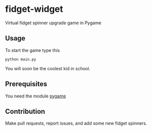# fidget-widget
Virtual fidget spinner upgrade game in Pygame

## Usage
To start the game type this

    python main.py

You will soon be the coolest kid in school.

## Prerequisites
You need the module [pygame](https://www.pygame.org/wiki/GettingStarted)

## Contribution
Make pull requests, report issues, and add some new fidget spinners.
